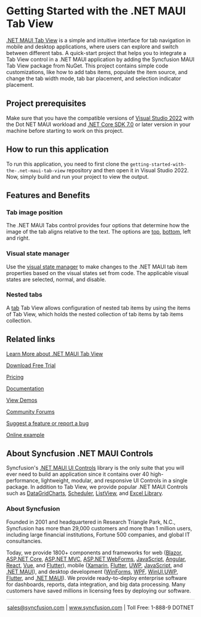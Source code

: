 # Getting Started with the .NET MAUI Tab View
[.NET MAUI Tab View](https://www.syncfusion.com/maui-controls/maui-tab-view?utm_source=github&utm_medium=listing&utm_campaign=maui-tab-view-github-samples) is a simple and intuitive interface for tab navigation in mobile and desktop applications, where users can explore and switch between different tabs. A quick-start project that helps you to integrate a Tab View control in a .NET MAUI application by adding the Syncfusion MAUI Tab View package from NuGet. This project contains simple code customizations, like how to add tabs items, populate the item source, and change the tab width mode, tab bar placement, and selection indicator placement.

## Project prerequisites
Make sure that you have the compatible versions of [Visual Studio 2022](https://visualstudio.microsoft.com/downloads/) with the Dot NET MAUI workload and [.NET Core SDK 7.0](https://dotnet.microsoft.com/en-us/download/dotnet/7.0) or later version in your machine before starting to work on this project.

## How to run this application
To run this application, you need to first clone the `getting-started-with-the-.net-maui-tab-view` repository and then open it in Visual Studio 2022. Now, simply build and run your project to view the output.

## Features and Benefits

### Tab image position
The .NET MAUI Tabs control provides four options that determine how the image of the tab aligns relative to the text. The options are [top](https://help.syncfusion.com/maui/tabview/tab-item-customization#top?utm_source=github&utm_medium=listing&utm_campaign=maui-tab-view-github-samples), [bottom](https://help.syncfusion.com/maui/tabview/tab-item-customization#bottom?utm_source=github&utm_medium=listing&utm_campaign=maui-tab-view-github-samples), left and right.

### Visual state manager
Use the [visual state manager](https://help.syncfusion.com/maui/tabview/visual-state-managers?utm_source=github&utm_medium=listing&utm_campaign=maui-tab-view-github-samples) to make changes to the .NET MAUI tab item properties based on the visual states set from code. The applicable visual states are selected, normal, and disable.

### Nested tabs
A [tab](https://help.syncfusion.com/maui/tabview/nested-tabs?utm_source=github&utm_medium=listing&utm_campaign=maui-tab-view-github-samples) Tab View allows configuration of nested tab items by using the items of Tab View, which holds the nested collection of tab items by tab items collection.

## Related links
[Learn More about .NET MAUI Tab View](https://www.syncfusion.com/maui-controls/maui-tab-view?utm_source=github&utm_medium=listing&utm_campaign=maui-tab-view-github-samples)

[Download Free Trial](https://www.syncfusion.com/downloads/maui?utm_source=github&utm_medium=listing&utm_campaign=maui-tab-view-github-samples)

[Pricing](https://www.syncfusion.com/sales/teamlicense?utm_source=github&utm_medium=listing&utm_campaign=maui-tab-view-github-samples)

[Documentation](https://help.syncfusion.com/maui/tabview/getting-started?utm_source=github&utm_medium=listing&utm_campaign=maui-tab-view-github-samples)

[View Demos](https://github.com/SyncfusionExamples/getting-started-with-the-.net-maui-tab-view?utm_source=github&utm_medium=listing&utm_campaign=maui-tab-view-github-samples)

[Community Forums](https://www.syncfusion.com/forums/maui?utm_source=github&utm_medium=listing&utm_campaign=maui-tab-view-github-samples)

[Suggest a feature or report a bug](https://www.syncfusion.com/feedback/maui?utm_source=github&utm_medium=listing&utm_campaign=maui-tab-view-github-samples)

[Online example](https://github.com/syncfusion/maui-demos/tree/master/MAUI/TabView?utm_source=github&utm_medium=listing&utm_campaign=maui-tab-view-github-samples)

## About Syncfusion .NET MAUI Controls

Syncfusion's [.NET MAUI UI Controls](https://www.syncfusion.com/maui-controls?utm_source=github&utm_medium=listing&utm_campaign=maui-tab-view-github-samples) library is the only suite that you will ever need to build an application since it contains over 40 high-performance, lightweight, modular, and responsive UI Controls in a single package. In addition to Tab View, we provide popular .NET MAUI Controls such as [DataGrid](https://www.syncfusion.com/maui-controls/maui-datagrid?utm_source=github&utm_medium=listing&utm_campaign=maui-tab-view-github-samples)[Charts](https://www.syncfusion.com/maui-controls/maui-cartesian-charts?utm_source=github&utm_medium=listing&utm_campaign=maui-tab-view-github-samples), [Scheduler](https://www.syncfusion.com/maui-controls/maui-scheduler?utm_source=github&utm_medium=listing&utm_campaign=maui-tab-view-github-samples), [ListView](https://www.syncfusion.com/maui-controls/maui-listview?utm_source=github&utm_medium=listing&utm_campaign=maui-tab-view-github-samples), and [Excel Library](https://www.syncfusion.com/document-processing/excel-framework/maui?utm_source=github&utm_medium=listing&utm_campaign=maui-tab-view-github-samples).

### About Syncfusion
Founded in 2001 and headquartered in Research Triangle Park, N.C., Syncfusion has more than 29,000 customers and more than 1 million users, including large financial institutions, Fortune 500 companies, and global IT consultancies.

Today, we provide 1800+ components and frameworks for web ([Blazor](https://www.syncfusion.com/blazor-components?utm_source=github&utm_medium=listing&utm_campaign=maui-tab-view-github-samples), [ASP.NET Core](https://www.syncfusion.com/aspnet-core-ui-controls?utm_source=github&utm_medium=listing&utm_campaign=maui-tab-view-github-samples), [ASP.NET MVC](https://www.syncfusion.com/aspnet-mvc-ui-controls?utm_source=github&utm_medium=listing&utm_campaign=maui-tab-view-github-samples), [ASP.NET WebForms](https://www.syncfusion.com/jquery/aspnet-webforms-ui-controls?utm_source=github&utm_medium=listing&utm_campaign=maui-tab-view-github-samples), [JavaScript](https://www.syncfusion.com/javascript-ui-controls?utm_source=github&utm_medium=listing&utm_campaign=maui-tab-view-github-samples), [Angular](https://www.syncfusion.com/angular-components?utm_source=github&utm_medium=listing&utm_campaign=maui-tab-view-github-samples), [React](https://www.syncfusion.com/react-components?utm_source=github&utm_medium=listing&utm_campaign=maui-tab-view-github-samples), [Vue](https://www.syncfusion.com/vue-components?utm_source=github&utm_medium=listing&utm_campaign=maui-tab-view-github-samples), and [Flutter](https://www.syncfusion.com/flutter-widgets?utm_source=github&utm_medium=listing&utm_campaign=maui-tab-view-github-samples)), mobile ([Xamarin](https://www.syncfusion.com/xamarin-ui-controls?utm_source=github&utm_medium=listing&utm_campaign=maui-tab-view-github-samples), [Flutter](https://www.syncfusion.com/flutter-widgets?utm_source=github&utm_medium=listing&utm_campaign=maui-tab-view-github-samples), [UWP](https://www.syncfusion.com/uwp-ui-controls?utm_source=github&utm_medium=listing&utm_campaign=maui-tab-view-github-samples), [JavaScript](https://www.syncfusion.com/javascript-ui-controls?utm_source=github&utm_medium=listing&utm_campaign=maui-tab-view-github-samples), and [.NET MAUI](https://www.syncfusion.com/maui-controls?utm_source=github&utm_medium=listing&utm_campaign=maui-tab-view-github-samples)), and desktop development ([WinForms](https://www.syncfusion.com/winforms-ui-controls?utm_source=github&utm_medium=listing&utm_campaign=maui-tab-view-github-samples), [WPF](https://www.syncfusion.com/wpf-controls?utm_source=github&utm_medium=listing&utm_campaign=maui-tab-view-github-samples), [WinUI](https://www.syncfusion.com/winui-controls?utm_source=github&utm_medium=listing&utm_campaign=maui-tab-view-github-samples),[UWP](https://www.syncfusion.com/uwp-ui-controls?utm_source=github&utm_medium=listing&utm_campaign=maui-tab-view-github-samples), [Flutter](https://www.syncfusion.com/flutter-widgets?utm_source=github&utm_medium=listing&utm_campaign=maui-tab-view-github-samples), and [.NET MAUI](https://www.syncfusion.com/maui-controls?utm_source=github&utm_medium=listing&utm_campaign=maui-tab-view-github-samples)). We provide ready-to-deploy enterprise software for dashboards, reports, data integration, and big data processing. Many customers have saved millions in licensing fees by deploying our software.

<hr style="height:0.3px;border:none;color:lightgrey;background-color:lightgrey;" />

<p align="center">
<a href="mailto:sales@syncfusion.com?Subject=Syncfusion .NET MAUI Tab View - GitHub" target="_top">sales@syncfusion.com</a> | <a href="https://www.syncfusion.com?utm_source=github&utm_medium=listing&utm_campaign=maui-tab-view-github-samples">www.syncfusion.com</a> | Toll Free: 1-888-9 DOTNET <br>
</p>